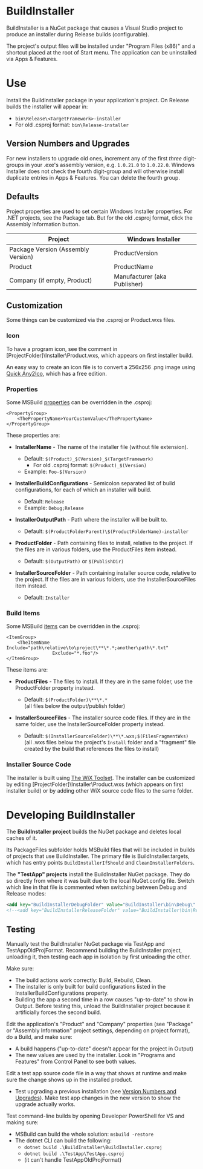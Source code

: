 ﻿# BuildInstaller

BuildInstaller is a NuGet package that causes a Visual Studio project to produce an installer during Release builds (configurable).

The project's output files will be installed under "Program Files (x86)" and a shortcut placed at the root of Start menu. The application can be uninstalled via Apps & Features.

# Use

Install the BuildInstaller package in your application's project. On Release builds the installer will appear in:

- `bin\Release\<TargetFramework>-installer`
- For old .csproj format: `bin\Release-installer`

## Version Numbers and Upgrades

For new installers to upgrade old ones, increment any of the first _three_ digit-groups in your .exe's assembly version, e.g. `1.0.21.0` to `1.0.22.0`. Windows Installer does not check the fourth digit-group and will otherwise install duplicate entries in Apps & Features. You can delete the fourth group.

## Defaults

Project properties are used to set certain Windows Installer properties. For .NET projects, see the Package tab. But for the old .csproj format, click the Assembly Information button.

| Project                            | Windows Installer            |
|------------------------------------|------------------------------|
| Package Version (Assembly Version) | ProductVersion               |
| Product                            | ProductName                  |
| Company (if empty, Product)        | Manufacturer (aka Publisher) |

## Customization

Some things can be customized via the .csproj or Product.wxs files.

### Icon

To have a program icon, see the comment in [ProjectFolder]\Installer\Product.wxs, which appears on first installer build.

An easy way to create an icon file is to convert a 256x256 .png image using [Quick Any2Ico][Any2Ico], which has a free edition.

### Properties

Some MSBuild [properties][MSBuildProperties] can be overridden in the .csproj:

```
<PropertyGroup>
    <ThePropertyName>YourCustomValue</ThePropertyName>
</PropertyGroup>
```

These properties are:

- **InstallerName** - The name of the installer file (without file extension).
    - Default: `$(Product)_$(Version)_$(TargetFramework)`  
      - For old .csproj format: `$(Product)_$(Version)`
    - Example: `Foo-$(Version)`

- **InstallerBuildConfigurations** - Semicolon separated list of build configurations, for each of which an installer will build.
    - Default: `Release`
    - Example: `Debug;Release`

- **InstallerOutputPath** - Path where the installer will be built to.
    - Default: `$(ProductFolderParent)\$(ProductFolderName)-installer`

- **ProductFolder** - Path containing files to install, relative to the project. If the files are in various folders, use the ProductFiles item instead.
    - Default: `$(OutputPath)` or `$(PublishDir)`

- **InstallerSourceFolder** - Path containing installer source code, relative to the project. If the files are in various folders, use the InstallerSourceFiles item instead.
    - Default: `Installer`

### Build Items

Some MSBuild [items][MSBuildItems] can be overridden in the .csproj:

```
<ItemGroup>
    <TheItemName Include="path\relative\to\project\**\*.*;another\path\*.txt"
                 Exclude="*.foo"/>
</ItemGroup>
```

These items are:

- **ProductFiles** - The files to install. If they are in the same folder, use the ProductFolder property instead.
    - Default: `$(ProductFolder)\**\*.*`  
        (all files below the output/publish folder)

- **InstallerSourceFiles** - The installer source code files. If they are in the same folder, use the InstallerSourceFolder property instead.
    - Default: `$(InstallerSourceFolder)\**\*.wxs;$(FilesFragmentWxs)`  
        (all .wxs files below the project's `Install` folder and a "fragment" file created by the build that references the files to install)

### Installer Source Code

The installer is built using [The WiX Toolset][WiXUrl]. The installer can be customized by editing [ProjectFolder]\Installer\Product.wxs (which appears on first installer build) or by adding other WiX source code files to the same folder.

# Developing BuildInstaller

The **BuildInstaller project** builds the NuGet package and deletes local caches of it. 

Its PackageFiles subfolder holds MSBuild files that will be included in builds of projects that use BuildInstaller. The primary file is BuildInstaller.targets, which has entry points `BuildInstallerIfShould` and `CleanInstallerFolders`.

The **"TestApp" projects** install the BuildInstaller NuGet package. They do so directly from where it was built due to the local NuGet.config file. Switch which line in that file is commented when switching between Debug and Release modes:

```xml
<add key="BuildInstallerDebugFolder" value="BuildInstaller\bin\Debug\" />
<!--<add key="BuildInstallerReleaseFolder" value="BuildInstaller\bin\Release\" />-->
```

## Testing

Manually test the BuildInstaller NuGet package via TestApp and TestAppOldProjFormat. Recommend building the BuildInstaller project, unloading it, then testing each app in isolation by first unloading the other.

Make sure:

- The build actions work correctly: Build, Rebuild, Clean.
- The installer is only built for build configurations listed in the InstallerBuildConfigurations property.
- Building the app a second time in a row causes "up-to-date" to show in Output. Before testing this, unload the BuildInstaller project because it artificially forces the second build.

Edit the application's "Product" and "Company" properties (see "Package" or "Assembly Information" project settings, depending on project format), do a Build, and make sure:

- A build happens ("up-to-date" doesn't appear for the project in Output)
- The new values are used by the installer. Look in "Programs and Features" from Control Panel to see both values.

Edit a test app source code file in a way that shows at runtime and make sure the change shows up in the installed product.  
- Test upgrading a previous installation (see [Version Numbers and Upgrades](#version-numbers-and-upgrades)). Make test app changes in the new version to show the upgrade actually works.

Test command-line builds by opening Developer PowerShell for VS and making sure:
  - MSBuild can build the whole solution: `msbuild -restore`
  - The dotnet CLI can build the following:
    - `dotnet build .\BuildInstaller\BuildInstaller.csproj`
    - `dotnet build .\TestApp\TestApp.csproj`
    - (it can't handle TestAppOldProjFormat)


[WiXUrl]: https://wixtoolset.org/documentation/manual/v3/main/
[MSBuildItems]: https://docs.microsoft.com/en-us/visualstudio/msbuild/msbuild-items
[MSBuildProperties]: https://docs.microsoft.com/en-us/visualstudio/msbuild/msbuild-properties
[Any2Ico]: https://www.carifred.com/quick_any2ico/